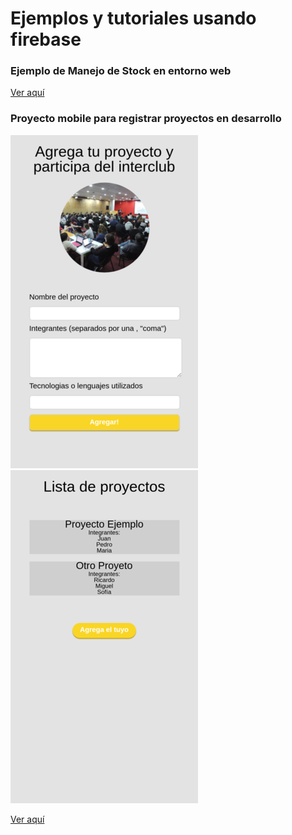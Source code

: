 # Ejemplos y tutoriales usando firebase

### Ejemplo de Manejo de Stock en entorno web

[Ver aquí](https://ptf-houssay.github.io/ptf-firebase/stock/)

### Proyecto mobile para registrar proyectos en desarrollo

![agregar proyecto](./proyectos/agregar.png "Agregar Proyecto")
![ver proyecto](./proyectos/proyectos.png "Ver Proyectos")


[Ver aquí](https://ptf-houssay.github.io/ptf-firebase/proyectos/)
